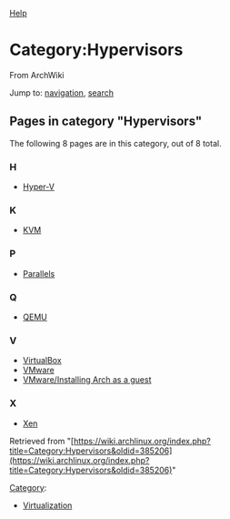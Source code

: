 [Help](//www.mediawiki.org/wiki/Special:MyLanguage/Help:Categories)

# Category:Hypervisors

From ArchWiki

Jump to: [navigation](#column-one), [search](#searchInput)

## Pages in category "Hypervisors"

The following 8 pages are in this category, out of 8 total.

### H

*   [Hyper-V](/index.php/Hyper-V "Hyper-V")

### K

*   [KVM](/index.php/KVM "KVM")

### P

*   [Parallels](/index.php/Parallels "Parallels")

### Q

*   [QEMU](/index.php/QEMU "QEMU")

### V

*   [VirtualBox](/index.php/VirtualBox "VirtualBox")
*   [VMware](/index.php/VMware "VMware")
*   [VMware/Installing Arch as a guest](/index.php/VMware/Installing_Arch_as_a_guest "VMware/Installing Arch as a guest")

### X

*   [Xen](/index.php/Xen "Xen")

Retrieved from "[https://wiki.archlinux.org/index.php?title=Category:Hypervisors&oldid=385206](https://wiki.archlinux.org/index.php?title=Category:Hypervisors&oldid=385206)"

[Category](/index.php/Special:Categories "Special:Categories"):

*   [Virtualization](/index.php/Category:Virtualization "Category:Virtualization")